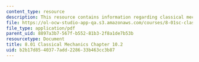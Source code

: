 ```yaml
---
content_type: resource
description: This resource contains information regarding classical mechanics.
file: https://ol-ocw-studio-app-qa.s3.amazonaws.com/courses/8-01sc-classical-mechanics-fall-2016/b2b17d8540377add228633b463cc3b87_MIT8_01F16_chapter10.2.pdf
file_type: application/pdf
parent_uid: 8897a3b7-567f-b552-81b3-2f8a1de7b53b
resourcetype: Document
title: 8.01 Classical Mechanics Chapter 10.2
uid: b2b17d85-4037-7add-2286-33b463cc3b87
---
```

